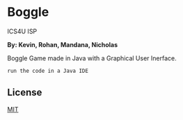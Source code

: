 # Boggle

ICS4U ISP

**By: Kevin, Rohan, Mandana, Nicholas**

Boggle Game made in Java with a Graphical User Inerface.

```bash
run the code in a Java IDE
```

## License
[MIT](https://choosealicense.com/licenses/mit/)
